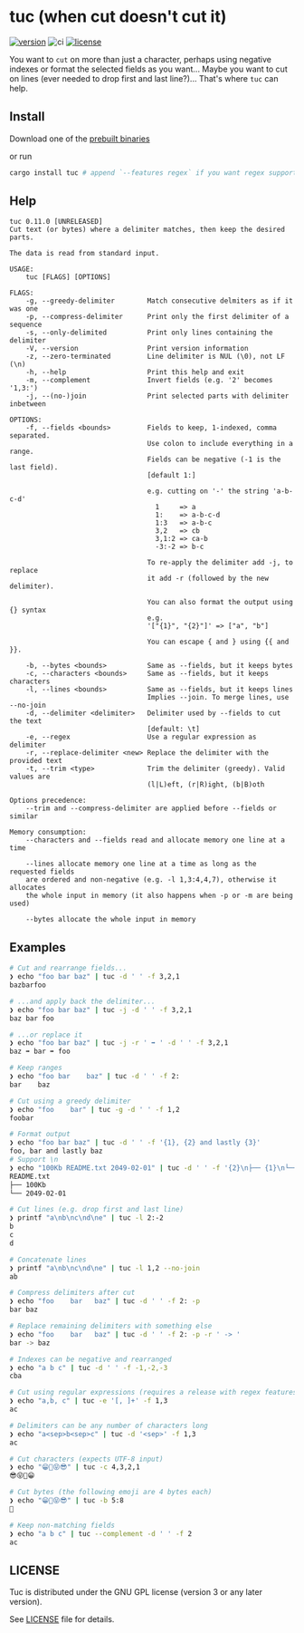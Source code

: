 # tuc (when cut doesn't cut it)
[![version](https://img.shields.io/crates/v/tuc.svg)](https://crates.io/crates/tuc)
![ci](https://github.com/riquito/tuc/actions/workflows/ci.yml/badge.svg)
[![license](https://img.shields.io/crates/l/tuc.svg)](https://crates.io/crates/tuc)

You want to `cut` on more than just a character, perhaps using negative indexes 
or format the selected fields as you want...
Maybe you want to cut on lines (ever needed to drop first and last line?)...
That's where `tuc` can help.

## Install

Download one of the [prebuilt binaries](https://github.com/riquito/tuc/releases)

or run

```sh
cargo install tuc # append `--features regex` if you want regex support
```

## Help

```
tuc 0.11.0 [UNRELEASED]
Cut text (or bytes) where a delimiter matches, then keep the desired parts.

The data is read from standard input.

USAGE:
    tuc [FLAGS] [OPTIONS]

FLAGS:
    -g, --greedy-delimiter        Match consecutive delmiters as if it was one
    -p, --compress-delimiter      Print only the first delimiter of a sequence
    -s, --only-delimited          Print only lines containing the delimiter
    -V, --version                 Print version information
    -z, --zero-terminated         Line delimiter is NUL (\0), not LF (\n)
    -h, --help                    Print this help and exit
    -m, --complement              Invert fields (e.g. '2' becomes '1,3:')
    -j, --(no-)join               Print selected parts with delimiter inbetween

OPTIONS:
    -f, --fields <bounds>         Fields to keep, 1-indexed, comma separated.
                                  Use colon to include everything in a range.
                                  Fields can be negative (-1 is the last field).
                                  [default 1:]

                                  e.g. cutting on '-' the string 'a-b-c-d'
                                    1     => a
                                    1:    => a-b-c-d
                                    1:3   => a-b-c
                                    3,2   => cb
                                    3,1:2 => ca-b
                                    -3:-2 => b-c

                                  To re-apply the delimiter add -j, to replace
                                  it add -r (followed by the new delimiter).

                                  You can also format the output using {} syntax
                                  e.g.
                                  '["{1}", "{2}"]' => ["a", "b"]

                                  You can escape { and } using {{ and }}.

    -b, --bytes <bounds>          Same as --fields, but it keeps bytes
    -c, --characters <bounds>     Same as --fields, but it keeps characters
    -l, --lines <bounds>          Same as --fields, but it keeps lines
                                  Implies --join. To merge lines, use --no-join
    -d, --delimiter <delimiter>   Delimiter used by --fields to cut the text
                                  [default: \t]
    -e, --regex                   Use a regular expression as delimiter
    -r, --replace-delimiter <new> Replace the delimiter with the provided text
    -t, --trim <type>             Trim the delimiter (greedy). Valid values are
                                  (l|L)eft, (r|R)ight, (b|B)oth

Options precedence:
    --trim and --compress-delimiter are applied before --fields or similar

Memory consumption:
    --characters and --fields read and allocate memory one line at a time

    --lines allocate memory one line at a time as long as the requested fields
    are ordered and non-negative (e.g. -l 1,3:4,4,7), otherwise it allocates
    the whole input in memory (it also happens when -p or -m are being used)

    --bytes allocate the whole input in memory
```

## Examples

```sh
# Cut and rearrange fields...
❯ echo "foo bar baz" | tuc -d ' ' -f 3,2,1
bazbarfoo
```

```sh
# ...and apply back the delimiter...
❯ echo "foo bar baz" | tuc -j -d ' ' -f 3,2,1
baz bar foo
```

```sh
# ...or replace it
❯ echo "foo bar baz" | tuc -j -r ' ➡ ' -d ' ' -f 3,2,1
baz ➡ bar ➡ foo
```

```sh
# Keep ranges
❯ echo "foo bar    baz" | tuc -d ' ' -f 2:
bar    baz
```

```sh
# Cut using a greedy delimiter
❯ echo "foo    bar" | tuc -g -d ' ' -f 1,2
foobar
```

```sh
# Format output
❯ echo "foo bar baz" | tuc -d ' ' -f '{1}, {2} and lastly {3}'
foo, bar and lastly baz
# Support \n
❯ echo "100Kb README.txt 2049-02-01" | tuc -d ' ' -f '{2}\n├── {1}\n└── {3}'
README.txt
├── 100Kb
└── 2049-02-01
```

```sh
# Cut lines (e.g. drop first and last line)
❯ printf "a\nb\nc\nd\ne" | tuc -l 2:-2
b
c
d
```

```sh
# Concatenate lines
❯ printf "a\nb\nc\nd\ne" | tuc -l 1,2 --no-join
ab
```

```sh
# Compress delimiters after cut
❯ echo "foo    bar   baz" | tuc -d ' ' -f 2: -p
bar baz
```

```sh
# Replace remaining delimiters with something else
❯ echo "foo    bar   baz" | tuc -d ' ' -f 2: -p -r ' -> '
bar -> baz
```

```sh
# Indexes can be negative and rearranged
❯ echo "a b c" | tuc -d ' ' -f -1,-2,-3
cba
```

```sh
# Cut using regular expressions (requires a release with regex features enabled)
❯ echo "a,b, c" | tuc -e '[, ]+' -f 1,3
ac
```

```sh
# Delimiters can be any number of characters long
❯ echo "a<sep>b<sep>c" | tuc -d '<sep>' -f 1,3
ac
```

```sh
# Cut characters (expects UTF-8 input)
❯ echo "😁🤩😝😎" | tuc -c 4,3,2,1
😎😝🤩😁
```

```sh
# Cut bytes (the following emoji are 4 bytes each)
❯ echo "😁🤩😝😎" | tuc -b 5:8
🤩
```

```sh
# Keep non-matching fields
❯ echo "a b c" | tuc --complement -d ' ' -f 2
ac
```

## LICENSE

Tuc is distributed under the GNU GPL license (version 3 or any later version).

See [LICENSE](./LICENSE) file for details.
